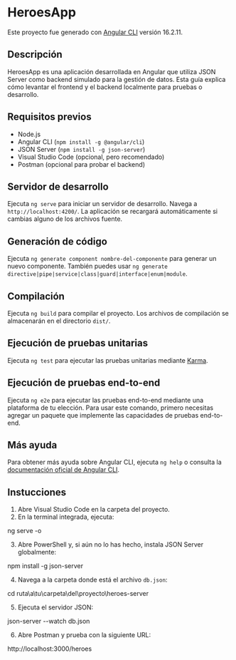 # HeroesApp

Este proyecto fue generado con [Angular CLI](https://github.com/angular/angular-cli) versión 16.2.11.

## Descripción

HeroesApp es una aplicación desarrollada en Angular que utiliza JSON Server como backend simulado para la gestión de datos. Esta guía explica cómo levantar el frontend y el backend localmente para pruebas o desarrollo.

## Requisitos previos

- Node.js
- Angular CLI (`npm install -g @angular/cli`)
- JSON Server (`npm install -g json-server`)
- Visual Studio Code (opcional, pero recomendado)
- Postman (opcional para probar el backend)

## Servidor de desarrollo

Ejecuta `ng serve` para iniciar un servidor de desarrollo. Navega a `http://localhost:4200/`. La aplicación se recargará automáticamente si cambias alguno de los archivos fuente.

## Generación de código

Ejecuta `ng generate component nombre-del-componente` para generar un nuevo componente. También puedes usar `ng generate directive|pipe|service|class|guard|interface|enum|module`.

## Compilación

Ejecuta `ng build` para compilar el proyecto. Los archivos de compilación se almacenarán en el directorio `dist/`.

## Ejecución de pruebas unitarias

Ejecuta `ng test` para ejecutar las pruebas unitarias mediante [Karma](https://karma-runner.github.io).

## Ejecución de pruebas end-to-end

Ejecuta `ng e2e` para ejecutar las pruebas end-to-end mediante una plataforma de tu elección. Para usar este comando, primero necesitas agregar un paquete que implemente las capacidades de pruebas end-to-end.

## Más ayuda

Para obtener más ayuda sobre Angular CLI, ejecuta `ng help` o consulta la [documentación oficial de Angular CLI](https://angular.io/cli).

## Instucciones

1. Abre Visual Studio Code en la carpeta del proyecto.
2. En la terminal integrada, ejecuta:

ng serve -o

3. Abre PowerShell y, si aún no lo has hecho, instala JSON Server globalmente:

npm install -g json-server

4. Navega a la carpeta donde está el archivo `db.json`:

cd ruta\a\tu\carpeta\del\proyecto\heroes-server

5. Ejecuta el servidor JSON:

json-server --watch db.json

6. Abre Postman y prueba con la siguiente URL:

http://localhost:3000/heroes
